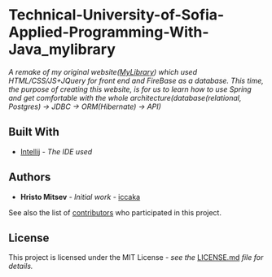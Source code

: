 # Technical-University-of-Sofia-Applied-Programming-With-Java_mylibrary

*A remake of my original website([MyLibrary](https://github.com/iccaka/MyLibrary)) which used HTML/CSS/JS+JQuery for front end and FireBase as a database. This time, the purpose of creating this website, is for us to learn how to use Spring and get comfortable with the whole architecture(database(relational, Postgres) -> JDBC -> ORM(Hibernate) -> API)*

## Built With

* [Intellij](https://www.jetbrains.com/idea/) - *The IDE used*

## Authors

* **Hristo Mitsev** - *Initial work* - [iccaka](https://github.com/iccaka)

See also the list of [contributors](https://github.com/iccaka/Technical-University-of-Sofia-mylibrary/graphs/contributors) who participated in this project.

## License

This project is licensed under the MIT License - *see the* [LICENSE.md](https://github.com/iccaka/Technical-University-of-Sofia-mylibrary/blob/master/LICENSE.md) *file for details.*
